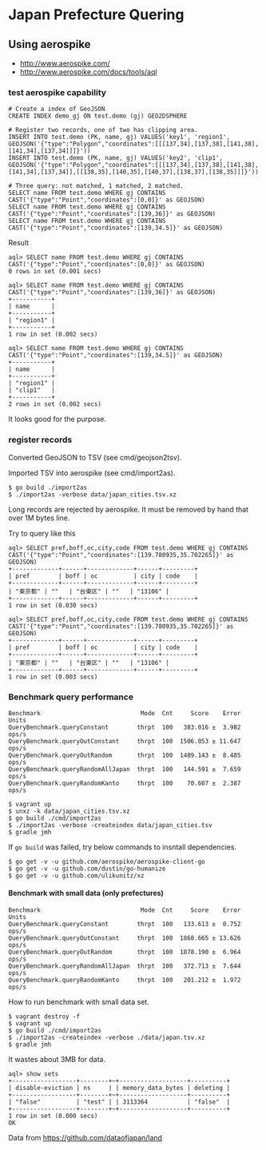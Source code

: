 # Japan Prefecture Quering

## Using aerospike

*   http://www.aerospike.com/
*   http://www.aerospike.com/docs/tools/aql

### test aerospike capability

```
# Create a index of GeoJSON
CREATE INDEX demo_gj ON test.demo (gj) GEO2DSPHERE

# Register two records, one of two has clipping area.
INSERT INTO test.demo (PK, name, gj) VALUES('key1', 'region1', GEOJSON('{"type":"Polygon","coordinates":[[[137,34],[137,38],[141,38],[141,34],[137,34]]]}'))
INSERT INTO test.demo (PK, name, gj) VALUES('key2', 'clip1', GEOJSON('{"type":"Polygon","coordinates":[[[137,34],[137,38],[141,38],[141,34],[137,34]],[[138,35],[140,35],[140,37],[138,37],[138,35]]]}'))

# Three query: not matched, 1 matched, 2 matched.
SELECT name FROM test.demo WHERE gj CONTAINS CAST('{"type":"Point","coordinates":[0,0]}' as GEOJSON)
SELECT name FROM test.demo WHERE gj CONTAINS CAST('{"type":"Point","coordinates":[139,36]}' as GEOJSON)
SELECT name FROM test.demo WHERE gj CONTAINS CAST('{"type":"Point","coordinates":[139,34.5]}' as GEOJSON)
```

Result

```
aql> SELECT name FROM test.demo WHERE gj CONTAINS CAST('{"type":"Point","coordinates":[0,0]}' as GEOJSON)
0 rows in set (0.001 secs)

aql> SELECT name FROM test.demo WHERE gj CONTAINS CAST('{"type":"Point","coordinates":[139,36]}' as GEOJSON)
+-----------+
| name      |
+-----------+
| "region1" |
+-----------+
1 row in set (0.002 secs)

aql> SELECT name FROM test.demo WHERE gj CONTAINS CAST('{"type":"Point","coordinates":[139,34.5]}' as GEOJSON)
+-----------+
| name      |
+-----------+
| "region1" |
| "clip1"   |
+-----------+
2 rows in set (0.002 secs)
```

It looks good for the purpose.

### register records

Converted GeoJSON to TSV (see cmd/geojson2tsv).

Imported TSV into aerospike (see cmd/import2as).

    $ go build ./import2as
    $ ./import2as -verbose data/japan_cities.tsv.xz

Long records are rejected by aerospike.
It must be removed by hand that over 1M bytes line.

Try to query like this

```
aql> SELECT pref,boff,oc,city,code FROM test.demo WHERE gj CONTAINS CAST('{"type":"Point","coordinates":[139.780935,35.702265]}' as GEOJSON)
+-------------+------+-------------+------+---------+
| pref        | boff | oc          | city | code    |
+-------------+------+-------------+------+---------+
| "東京都" | ""   | "台東区" | ""   | "13106" |
+-------------+------+-------------+------+---------+
1 row in set (0.030 secs)

aql> SELECT pref,boff,oc,city,code FROM test.demo WHERE gj CONTAINS CAST('{"type":"Point","coordinates":[139.780935,35.702265]}' as GEOJSON)
+-------------+------+-------------+------+---------+
| pref        | boff | oc          | city | code    |
+-------------+------+-------------+------+---------+
| "東京都" | ""   | "台東区" | ""   | "13106" |
+-------------+------+-------------+------+---------+
1 row in set (0.003 secs)
```

### Benchmark query performance

```
Benchmark                            Mode  Cnt     Score    Error  Units
QueryBenchmark.queryConstant        thrpt  100   383.016 ±  3.982  ops/s
QueryBenchmark.queryOutConstant     thrpt  100  1506.053 ± 11.647  ops/s
QueryBenchmark.queryOutRandom       thrpt  100  1489.143 ±  8.485  ops/s
QueryBenchmark.queryRandomAllJapan  thrpt  100   144.591 ±  7.659  ops/s
QueryBenchmark.queryRandomKanto     thrpt  100    70.607 ±  2.387  ops/s
```

```
$ vagrant up
$ unxz -k data/japan_cities.tsv.xz
$ go build ./cmd/import2as
$ ./import2as -verbose -createindex data/japan_cities.tsv
$ gradle jmh
```

If `go build` was failed, try below commands to insntall dependencies.

```
$ go get -v -u github.com/aerospike/aerospike-client-go
$ go get -v -u github.com/dustin/go-humanize
$ go get -v -u github.com/ulikunitz/xz
```

#### Benchmark with small data (only prefectures)

```
Benchmark                            Mode  Cnt     Score    Error  Units
QueryBenchmark.queryConstant        thrpt  100   133.613 ±  0.752  ops/s
QueryBenchmark.queryOutConstant     thrpt  100  1868.665 ± 13.626  ops/s
QueryBenchmark.queryOutRandom       thrpt  100  1878.190 ±  6.964  ops/s
QueryBenchmark.queryRandomAllJapan  thrpt  100   372.713 ±  7.644  ops/s
QueryBenchmark.queryRandomKanto     thrpt  100   201.212 ±  1.972  ops/s
```

How to run benchmark with small data set.

```
$ vagrant destroy -f
$ vagrant up
$ go build ./cmd/import2as
$ ./import2as -createindex -verbose ./data/japan.tsv.xz
$ gradle jmh
```

It wastes about 3MB for data.

```
aql> show sets
+------------------+--------+~+-------------------+----------+
| disable-eviction | ns     | | memory_data_bytes | deleting |
+------------------+--------+~+-------------------+----------+
| "false"          | "test" | | 3113364           | "false"  |
+------------------+--------+~+-------------------+----------+
1 row in set (0.000 secs)
OK
```

Data from <https://github.com/dataofjapan/land>
